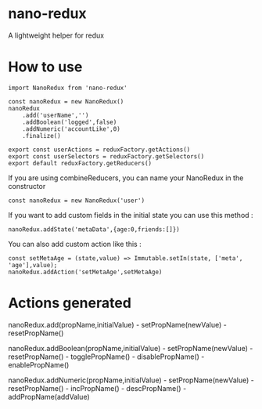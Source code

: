 # nano-redux
A lightweight helper for redux

# How to use
```
import NanoRedux from 'nano-redux'

const nanoRedux = new NanoRedux()
nanoRedux
    .add('userName','')
    .addBoolean('logged',false)
    .addNumeric('accountLike',0)
    .finalize()

export const userActions = reduxFactory.getActions()
export const userSelectors = reduxFactory.getSelectors()
export default reduxFactory.getReducers()
```

If you are using combineReducers, you can name your NanoRedux in the constructor

```
const nanoRedux = new NanoRedux('user')
```

If you want to add custom fields in the initial state you can use this method :

```
nanoRedux.addState('metaData',{age:0,friends:[]})
```

You can also add custom action like this :

```
const setMetaAge = (state,value) => Immutable.setIn(state, ['meta', 'age'],value);
nanoRedux.addAction('setMetaAge',setMetaAge)
```

# Actions generated

nanoRedux.add(propName,initialValue)
    - setPropName(newValue)
    - resetPropName()

nanoRedux.addBoolean(propName,initialValue)
    - setPropName(newValue)
    - resetPropName()
    - togglePropName()
    - disablePropName()
    - enablePropName()

nanoRedux.addNumeric(propName,initialValue)
    - setPropName(newValue)
    - resetPropName()
    - incPropName()
    - descPropName()
    - addPropName(addValue)





